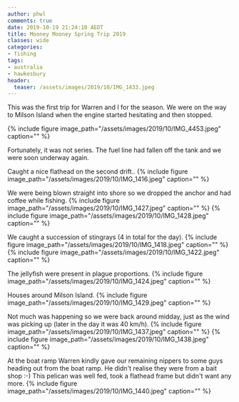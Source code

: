 ```yaml
---
author: phwl
comments: true
date: 2019-10-19 21:24:10 AEDT
title: Mooney Mooney Spring Trip 2019
classes: wide
categories:
- fishing
tags:
- australia
- hawkesbury
header:
  teaser: /assets/images/2019/10/IMG_1433.jpeg
---
```


This was the first trip for Warren and I for the season. We were on the
way to Milson Island when the engine started hesitating and then stopped.

{% include figure image_path="/assets/images/2019/10/IMG_4453.jpeg" caption="" %}

Fortunately, it was not series. The fuel line had fallen off the tank and
we were soon underway again.

Caught a nice flathead on the second drift..
{% include figure image_path="/assets/images/2019/10/IMG_1416.jpeg" caption="" %}

We were being blown straight into shore so we dropped the anchor and had
coffee while fishing.
{% include figure image_path="/assets/images/2019/10/IMG_1427.jpeg" caption="" %}
{% include figure image_path="/assets/images/2019/10/IMG_1428.jpeg" caption="" %}

We caught a succession of stingrays (4 in total for the day).
{% include figure image_path="/assets/images/2019/10/IMG_1418.jpeg" caption="" %}
{% include figure image_path="/assets/images/2019/10/IMG_1422.jpeg" caption="" %}

The jellyfish were present in plague proportions.
{% include figure image_path="/assets/images/2019/10/IMG_1424.jpeg" caption="" %}

Houses around Milson Island.
{% include figure image_path="/assets/images/2019/10/IMG_1429.jpeg" caption="" %}

Not much was happening so we were back around midday, just as the wind was
picking up (later in the day it was 40 km/h). 
{% include figure image_path="/assets/images/2019/10/IMG_1437.jpeg" caption="" %}
{% include figure image_path="/assets/images/2019/10/IMG_1438.jpeg" caption="" %}

At the boat ramp Warren kindly gave our remaining nippers to some guys
heading out from the boat ramp. He didn't realise they were from a 
bait shop :-)
This pelican was well fed, took a flathead frame but didn't want any more.
{% include figure image_path="/assets/images/2019/10/IMG_1440.jpeg" caption="" %}
